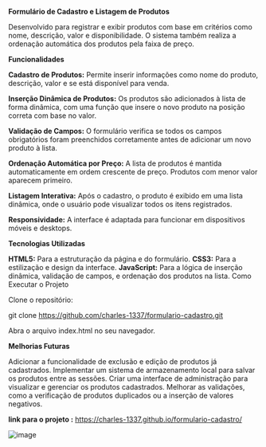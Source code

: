 **Formulário de Cadastro e Listagem de Produtos**

 Desenvolvido para registrar e exibir produtos com base em critérios como nome, descrição, valor e disponibilidade. 
O sistema também realiza a ordenação automática dos produtos pela faixa de preço.

**Funcionalidades**

**Cadastro de Produtos:** Permite inserir informações como nome do produto, descrição, valor e se está disponível para venda.


**Inserção Dinâmica de Produtos:** Os produtos são adicionados à lista de forma dinâmica, com uma função que insere o novo produto na posição correta com base no valor.


**Validação de Campos:** O formulário verifica se todos os campos obrigatórios foram preenchidos corretamente antes de adicionar um novo produto à lista.


**Ordenação Automática por Preço:** A lista de produtos é mantida automaticamente em ordem crescente de preço. Produtos com menor valor aparecem primeiro.


**Listagem Interativa:** Após o cadastro, o produto é exibido em uma lista dinâmica, onde o usuário pode visualizar todos os itens registrados.


**Responsividade:** A interface é adaptada para funcionar em dispositivos móveis e desktops.




**Tecnologias Utilizadas**

**HTML5:** Para a estruturação da página e do formulário.
**CSS3:** Para a estilização e design da interface.
**JavaScript:** Para a lógica de inserção dinâmica, validação de campos, e ordenação dos produtos na lista.
Como Executar o Projeto


Clone o repositório:

git clone https://github.com/charles-1337/formulario-cadastro.git

Abra o arquivo index.html no seu navegador.


**Melhorias Futuras**



Adicionar a funcionalidade de exclusão e edição de produtos já cadastrados.
Implementar um sistema de armazenamento local para salvar os produtos entre as sessões.
Criar uma interface de administração para visualizar e gerenciar os produtos cadastrados.
Melhorar as validações, como a verificação de produtos duplicados ou a inserção de valores negativos.


**link para o projeto :** https://charles-1337.github.io/formulario-cadastro/

![image](https://github.com/user-attachments/assets/6cc38f19-26d2-4862-bf8d-02a91ea382a6)

